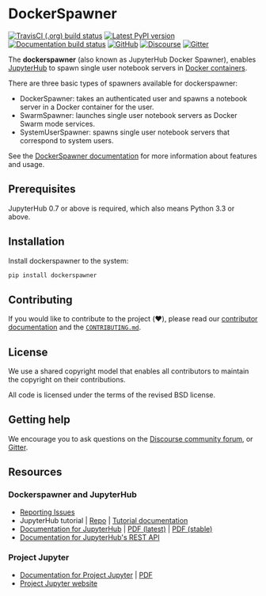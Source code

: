 # DockerSpawner

[![TravisCI (.org) build status](https://img.shields.io/travis/jupyterhub/dockerspawner/master?logo=travis)](https://travis-ci.org/jupyterhub/dockerspawner)
[![Latest PyPI version](https://img.shields.io/pypi/v/dockerspawner?logo=pypi)](https://pypi.org/project/dockerspawner/)
[![Documentation build status](https://img.shields.io/readthedocs/jupyterhub?logo=read-the-docs)](https://jupyterhub-dockerspawner.readthedocs.org/en/latest/)
[![GitHub](https://img.shields.io/badge/issue_tracking-github-blue?logo=github)](https://github.com/jupyterhub/dockerspawner/issues)
[![Discourse](https://img.shields.io/badge/help_forum-discourse-blue?logo=discourse)](https://discourse.jupyter.org/c/jupyterhub)
[![Gitter](https://img.shields.io/badge/social_chat-gitter-blue?logo=gitter)](https://gitter.im/jupyterhub/jupyterhub)


The **dockerspawner** (also known as JupyterHub Docker Spawner), enables
[JupyterHub](https://github.com/jupyterhub/jupyterhub) to spawn single user
notebook servers in [Docker containers](https://www.docker.com/resources/what-container).

There are three basic types of spawners available for dockerspawner:

- DockerSpawner: takes an authenticated user and spawns a notebook server
  in a Docker container for the user.
- SwarmSpawner: launches single user notebook servers as Docker Swarm mode
  services.
- SystemUserSpawner: spawns single user notebook servers
  that correspond to system users.

See the [DockerSpawner documentation](https://jupyterhub-dockerspawner.readthedocs.org/en/latest/)
for more information about features and usage.

## Prerequisites

JupyterHub 0.7 or above is required, which also means Python 3.3 or above.

## Installation

Install dockerspawner to the system:

```bash
pip install dockerspawner
```

## Contributing

If you would like to contribute to the project (:heart:), please read our 
[contributor documentation](http://jupyterhub-dockerspawner/en/latest/contributing.html)
and the [`CONTRIBUTING.md`](CONTRIBUTING.md).

## License

We use a shared copyright model that enables all contributors to maintain the
copyright on their contributions.

All code is licensed under the terms of the revised BSD license.


## Getting help

We encourage you to ask questions on the [Discourse community forum](https://discourse.jupyter.org/),
or [Gitter](https://gitter.im/jupyterhub/jupyterhub).


## Resources

### Dockerspawner and JupyterHub

- [Reporting Issues](https://github.com/jupyterhub/dockerspawner/issues)
- JupyterHub tutorial | [Repo](https://github.com/jupyterhub/jupyterhub-tutorial)
  | [Tutorial documentation](http://jupyterhub-tutorial.readthedocs.io/en/latest/)
- [Documentation for JupyterHub](http://jupyterhub.readthedocs.io/en/latest/) | [PDF (latest)](https://media.readthedocs.org/pdf/jupyterhub/latest/jupyterhub.pdf) | [PDF (stable)](https://media.readthedocs.org/pdf/jupyterhub/stable/jupyterhub.pdf)
- [Documentation for JupyterHub's REST API](http://petstore.swagger.io/?url=https://raw.githubusercontent.com/jupyter/jupyterhub/master/docs/rest-api.yml#/default)

### Project Jupyter

- [Documentation for Project Jupyter](http://jupyter.readthedocs.io/en/latest/index.html) | [PDF](https://media.readthedocs.org/pdf/jupyter/latest/jupyter.pdf)
- [Project Jupyter website](https://jupyter.org)
